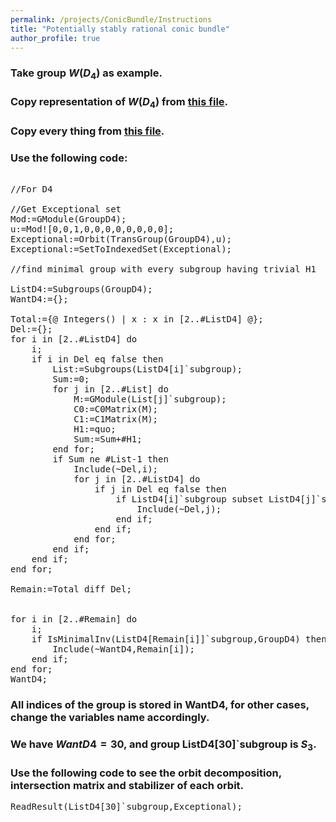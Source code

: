 ```yaml
---
permalink: /projects/ConicBundle/Instructions
title: "Potentially stably rational conic bundle"
author_profile: true
---
```



### Take group $W(D_4)$ as example.

### Copy representation of $W(D_4)$ from <a href="http://kaiqi-yang1994.github.io/files/ConicBundle/Representations.txt" target="_blank" rel="noopener noreferrer">this file</a>.

### Copy every thing from <a href="http://kaiqi-yang1994.github.io/files/ConicBundle/ConicBundleCode.txt" target="_blank" rel="noopener noreferrer">this file</a>.

### Use the following code:
<pre>

//For D4

//Get Exceptional set
Mod:=GModule(GroupD4);
u:=Mod![0,0,1,0,0,0,0,0,0,0,0];
Exceptional:=Orbit(TransGroup(GroupD4),u);
Exceptional:=SetToIndexedSet(Exceptional);

//find minimal group with every subgroup having trivial H1

ListD4:=Subgroups(GroupD4);
WantD4:={};

Total:={@ Integers() | x : x in [2..#ListD4] @};
Del:={};
for i in [2..#ListD4] do
	i;
	if i in Del eq false then
		List:=Subgroups(ListD4[i]`subgroup);
		Sum:=0;
		for j in [2..#List] do
			M:=GModule(List[j]`subgroup);
			C0:=C0Matrix(M);
			C1:=C1Matrix(M);
			H1:=quo<Nullspace(C1)|RowSpace(C0)>;
			Sum:=Sum+#H1;
		end for;
		if Sum ne #List-1 then
			Include(~Del,i);
			for j in [2..#ListD4] do
				if j in Del eq false then
					if ListD4[i]`subgroup subset ListD4[j]`subgroup then
						Include(~Del,j);
					end if;
				end if;
			end for;
		end if;
	end if;
end for;

Remain:=Total diff Del;


for i in [2..#Remain] do
	i;
	if IsMinimalInv(ListD4[Remain[i]]`subgroup,GroupD4) then
		Include(~WantD4,Remain[i]);
	end if;
end for;
WantD4;
</pre>

### All indices of the group is stored in WantD4, for other cases, change the variables name accordingly.

### We have $WantD4={30}$, and group ListD4[30]`subgroup is $S_3$.

### Use the following code to see the orbit decomposition, intersection matrix and stabilizer of each orbit.
<pre>
ReadResult(ListD4[30]`subgroup,Exceptional);
</pre>
